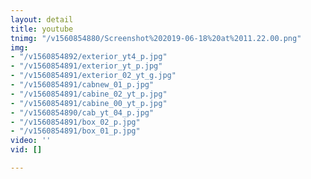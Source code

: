 ```yaml
---
layout: detail
title: youtube
tnimg: "/v1560854880/Screenshot%202019-06-18%20at%2011.22.00.png"
img:
- "/v1560854892/exterior_yt4_p.jpg"
- "/v1560854891/exterior_yt_p.jpg"
- "/v1560854891/exterior_02_yt_g.jpg"
- "/v1560854891/cabnew_01_p.jpg"
- "/v1560854891/cabine_02_yt_p.jpg"
- "/v1560854891/cabine_00_yt_p.jpg"
- "/v1560854890/cab_yt_04_p.jpg"
- "/v1560854891/box_02_p.jpg"
- "/v1560854891/box_01_p.jpg"
video: ''
vid: []

---
```

